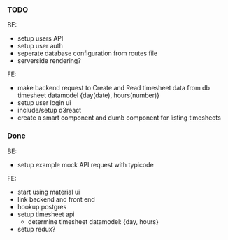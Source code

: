 ### TODO
BE:
- setup users API
- setup user auth
- seperate database configuration from routes file
- serverside rendering?

FE:
- make backend request to Create and Read timesheet data from db timesheet datamodel
	{day(date), hours(number)}
- setup user login ui
- include/setup d3react
- create a smart component and dumb component for listing timesheets

### Done

BE:
- setup example mock API request with typicode

FE:
- start using material ui
- link backend and front end
- hookup postgres
- setup timesheet api
	- determine timesheet datamodel: {day, hours}
- setup redux?

